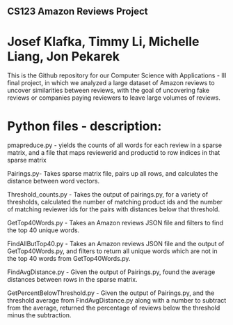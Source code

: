 ## CS123 Amazon Reviews Project
# Josef Klafka, Timmy Li, Michelle Liang, Jon Pekarek
This is the Github repository for our Computer Science with Applications - III final project, in which we analyzed a large dataset of Amazon reviews to uncover similarities between reviews, with the goal of uncovering fake reviews or companies paying reviewers to leave large volumes of reviews. 

# Python files - description: 
pmapreduce.py - yields the counts of all words for each review in a sparse matrix, and a file that maps reviewerid and productid to row indices in that sparse matrix

Pairings.py- Takes sparse matrix file, pairs up all rows, and calculates the distance between word vectors.

Threshold_counts.py - Takes the output of pairings.py, for a variety of thresholds, calculated the number of matching product ids and the number of matching reviewer ids for the pairs with distances below that threshold.

GetTop40Words.py - Takes an Amazon reviews JSON file and filters to find the top 40 unique words. 

FindAllButTop40.py - Takes an Amazon reviews JSON file and the output of GetTop40Words.py, and filters to return all unique words which are not in the top 40 words from GetTop40Words.py. 

FindAvgDistance.py - Given the output of Pairings.py, found the average distances between rows in the sparse matrix. 

GetPercentBelowThreshold.py - Given the output of Pairings.py, and the threshold average from FindAvgDistance.py along with a number to subtract from the average, returned the percentage of reviews below the threshold minus the subtraction. 
